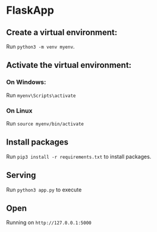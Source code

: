 # FlaskApp

## Create a virtual environment:

Run `python3 -m venv myenv`.

## Activate the virtual environment:

### On Windows:

Run `myenv\Scripts\activate`

### On Linux

Run `source myenv/bin/activate`

## Install packages

Run `pip3 install -r requirements.txt` to install packages.

## Serving 

Run `python3 app.py` to execute

## Open
Running on `http://127.0.0.1:5000`


